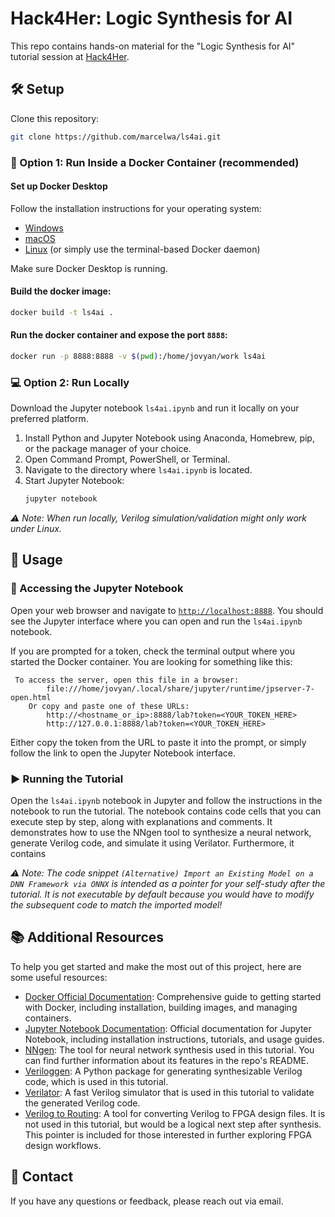 # Hack4Her: Logic Synthesis for AI

This repo contains hands-on material for the "Logic Synthesis for AI" tutorial session at [Hack4Her](https://hack4her.org/).

## 🛠️ Setup

Clone this repository:

```sh
git clone https://github.com/marcelwa/ls4ai.git
```

### 🐳 Option 1: Run Inside a Docker Container (recommended)

#### Set up Docker Desktop

Follow the installation instructions for your operating system:
- [Windows](https://docs.docker.com/desktop/install/windows-install/)
- [macOS](https://docs.docker.com/desktop/install/mac-install/)
- [Linux](https://docs.docker.com/desktop/install/linux-install/) (or simply use the terminal-based Docker daemon)

Make sure Docker Desktop is running.

#### Build the docker image:
```sh
docker build -t ls4ai .

```

#### Run the docker container and expose the port `8888`:
```sh
docker run -p 8888:8888 -v $(pwd):/home/jovyan/work ls4ai
```

### 💻 Option 2: Run Locally

Download the Jupyter notebook `ls4ai.ipynb` and run it locally on your preferred platform.

1. Install Python and Jupyter Notebook using Anaconda, Homebrew, pip, or the package manager of your choice.
2. Open Command Prompt, PowerShell, or Terminal.
3. Navigate to the directory where `ls4ai.ipynb` is located.
4. Start Jupyter Notebook:
   ```sh
   jupyter notebook
   ```

*⚠️ Note: When run locally, Verilog simulation/validation might only work under Linux.*

## 🚀 Usage

### 📓 Accessing the Jupyter Notebook

Open your web browser and navigate to [`http://localhost:8888`](http://localhost:8888). You should see the Jupyter interface where you can open and run the `ls4ai.ipynb` notebook.

If you are prompted for a token, check the terminal output where you started the Docker container. You are looking for something like this:
```
 To access the server, open this file in a browser:
        file:///home/jovyan/.local/share/jupyter/runtime/jpserver-7-open.html
    Or copy and paste one of these URLs:
        http://<hostname_or_ip>:8888/lab?token=<YOUR_TOKEN_HERE>
        http://127.0.0.1:8888/lab?token=<YOUR_TOKEN_HERE>
```
Either copy the token from the URL to paste it into the prompt, or simply follow the link to open the Jupyter Notebook interface.

### ▶️ Running the Tutorial

Open the `ls4ai.ipynb` notebook in Jupyter and follow the instructions in the notebook to run the tutorial. The notebook contains code cells that you can execute step by step, along with explanations and comments.
It demonstrates how to use the NNgen tool to synthesize a neural network, generate Verilog code, and simulate it using Verilator. Furthermore, it contains 

*⚠️ Note: The code snippet `(Alternative) Import an Existing Model on a DNN Framework via ONNX` is intended as a pointer for your self-study after the tutorial. It is not executable by default because you would have to modify the subsequent code to match the imported model!*

## 📚 Additional Resources

To help you get started and make the most out of this project, here are some useful resources:

- [Docker Official Documentation](https://docs.docker.com/get-started/): Comprehensive guide to getting started with Docker, including installation, building images, and managing containers.
- [Jupyter Notebook Documentation](https://jupyter-notebook.readthedocs.io/en/stable/): Official documentation for Jupyter Notebook, including installation instructions, tutorials, and usage guides.
- [NNgen](https://github.com/NNgen/nngen): The tool for neural network synthesis used in this tutorial. You can find further information about its features in the repo's README.
- [Veriloggen](https://github.com/PyHDI/veriloggen): A Python package for generating synthesizable Verilog code, which is used in this tutorial.
- [Verilator](https://www.veripool.org/verilator/): A fast Verilog simulator that is used in this tutorial to validate the generated Verilog code.
- [Verilog to Routing](https://verilogtorouting.org/): A tool for converting Verilog to FPGA design files. It is not used in this tutorial, but would be a logical next step after synthesis. This pointer is included for those interested in further exploring FPGA design workflows.

## 📧 Contact

If you have any questions or feedback, please reach out via email.
